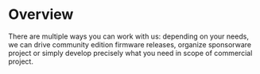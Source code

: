 # Overview

There are multiple ways you can work with us: depending on your needs, we can
drive community edition firmware releases, organize sponsorware project or
simply develop precisely what you need in scope of commercial project.
